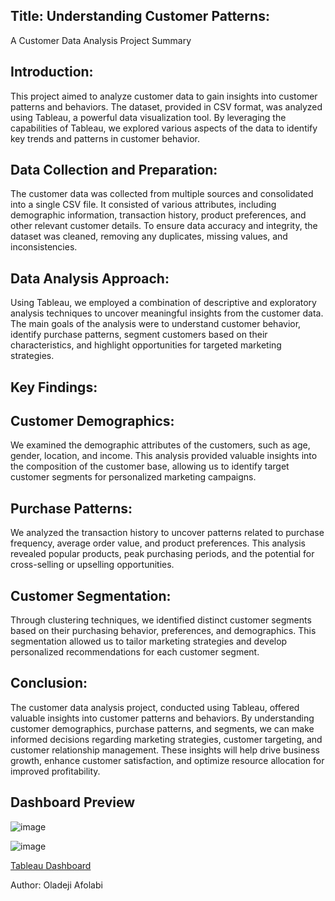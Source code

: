 ## Title: Understanding Customer Patterns: 
A Customer Data Analysis Project Summary

## Introduction:
This project aimed to analyze customer data to gain insights into customer patterns and behaviors. The dataset, provided in CSV format, was analyzed using Tableau, a powerful data visualization tool. By leveraging the capabilities of Tableau, we explored various aspects of the data to identify key trends and patterns in customer behavior.

## Data Collection and Preparation:
The customer data was collected from multiple sources and consolidated into a single CSV file. It consisted of various attributes, including demographic information, transaction history, product preferences, and other relevant customer details. To ensure data accuracy and integrity, the dataset was cleaned, removing any duplicates, missing values, and inconsistencies.

## Data Analysis Approach:
Using Tableau, we employed a combination of descriptive and exploratory analysis techniques to uncover meaningful insights from the customer data. The main goals of the analysis were to understand customer behavior, identify purchase patterns, segment customers based on their characteristics, and highlight opportunities for targeted marketing strategies.

## Key Findings:

## Customer Demographics: 
We examined the demographic attributes of the customers, such as age, gender, location, and income. This analysis provided valuable insights into the composition of the customer base, allowing us to identify target customer segments for personalized marketing campaigns.

## Purchase Patterns: 
We analyzed the transaction history to uncover patterns related to purchase frequency, average order value, and product preferences. This analysis revealed popular products, peak purchasing periods, and the potential for cross-selling or upselling opportunities.

## Customer Segmentation: 
Through clustering techniques, we identified distinct customer segments based on their purchasing behavior, preferences, and demographics. This segmentation allowed us to tailor marketing strategies and develop personalized recommendations for each customer segment.

## Conclusion:
The customer data analysis project, conducted using Tableau, offered valuable insights into customer patterns and behaviors. By understanding customer demographics, purchase patterns, and segments, we can make informed decisions regarding marketing strategies, customer targeting, and customer relationship management. These insights will help drive business growth, enhance customer satisfaction, and optimize resource allocation for improved profitability.

## Dashboard Preview
![image](https://github.com/oladejiafo/customer_partern_analysis/assets/69392408/040902c4-4280-48c2-a92d-5b07c8fed07a)

![image](https://github.com/oladejiafo/customer_partern_analysis/assets/69392408/841e6fd3-6974-4702-8d4a-ca2e44cd0902)

[Tableau Dashboard](https://public.tableau.com/views/CustomerAnalysis_16864039123170/Dashboard1?:language=en-US&:display_count=n&:origin=viz_share_link)

Author: Oladeji Afolabi
